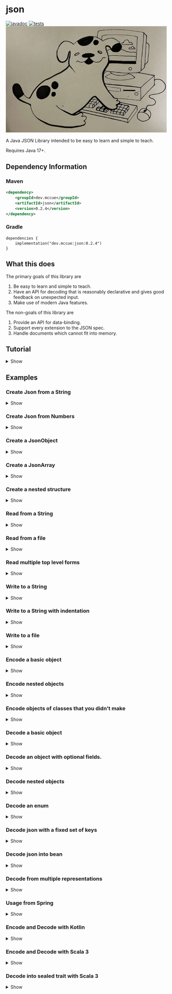# json

[![javadoc](https://javadoc.io/badge2/dev.mccue/json/javadoc.svg)](https://javadoc.io/doc/dev.mccue/json)
[![tests](https://github.com/bowbahdoe/json/actions/workflows/test.yml/badge.svg)](https://github.com/bowbahdoe/json/actions/workflows/test.yml)
<img src="./bopbop.png"></img>

A Java JSON Library intended to be easy to learn and simple to teach.

Requires Java 17+.

## Dependency Information

### Maven

```xml
<dependency>
    <groupId>dev.mccue</groupId>
    <artifactId>json</artifactId>
    <version>0.2.4</version>
</dependency>
```

### Gradle

```
dependencies {
    implementation("dev.mccue:json:0.2.4")
}
```

## What this does

The primary goals of this library are
1. Be easy to learn and simple to teach.
2. Have an API for decoding that is reasonably declarative and gives good feedback
   on unexpected input.
3. Make use of modern Java features.

The non-goals of this library are

1. Provide an API for data-binding.
2. Support every extension to the JSON spec.
3. Handle documents which cannot fit into memory.

## Tutorial

<details>
    <summary>Show</summary>

### The Data Model

JSON is a data format. It looks like the following sample.

```json
{
    "name": "kermit",
    "wife": null,
    "girlfriend": "Ms. Piggy",
    "age": 22,
    "children": [
        {
            "species": "frog",
            "gender": "male"
        },
        {
            "species": "pig",
            "gender": "female"
        }
    ],
    "commitmentIssues": true
}
```

In JSON you represent data using a combination of objects (maps from strings to JSON),
arrays (ordered sequences of JSON), strings, numbers, true, false, and null.

Therefore, one "natural" way to think about the data stored in a JSON document
is as the union of those possibilities.

```
JSON is one of
- a map of string to JSON
- a list of JSON
- a string
- a number
- true
- false
- null
```

The way to represent this in Java is using a sealed interface, which
provides an explicit list of types which are allowed to implement it.

```java 
public sealed interface Json
        permits 
            JsonObject,
            JsonArray,
            JsonString,
            JsonNumber,
            JsonBoolean,
            JsonNull {
}
```

This means that if you have a field or variable which has the type `Json`, you know
that it is either a `JsonObject`, `JsonArray`, `JsonString`, `JsonNumber`, `JsonBoolean`,
or `JsonNull`.

That is the first thing provided by my library. There is a `Json` type
and subtypes representing those different cases.

```java
import dev.mccue.json.*;

public class Main {
    static Json greeting() {
        return JsonString.of("hello");
    }
    
    public static void main(String[] args) {
        Json json = greeting();
        switch (json) {
            case JsonObject object ->
                    System.out.println("An object");
            case JsonArray array ->
                    System.out.println("An array");
            case JsonString str ->
                    System.out.println("A string");
            case JsonNumber number ->
                    System.out.println("A number");
            case JsonBoolean bool ->
                    System.out.println("A boolean");
            case JsonNull __ ->
                    System.out.println("A json null");
        }
    }
}
```

You can create instances
of these subtypes using factory methods on the types themselves.

```java
import dev.mccue.json.*;

import java.util.List;
import java.util.Map;

public class Main {
    public static void main(String[] args) {
        JsonObject kermit = JsonObject.of(Map.of(
                "name", JsonString.of("kermit"),
                "age", JsonNumber.of(22),
                "commitmentIssues", JsonBoolean.of(true),
                "wife", JsonNull.instance(),
                "children", JsonArray.of(List.of(
                        JsonString.of("Tiny Tim")
                ))
        ));

        System.out.println(kermit);
    }
}
```

Or by using factory methods on `Json`, which aren't guaranteed to give you
any specific subtype but in exchange will handle converting any stray `null`s to `JsonNull`.

```java
import dev.mccue.json.*;

import java.util.List;
import java.util.Map;

public class Main {
    public static void main(String[] args) {
        Json kermit = Json.of(Map.of(
                "name", Json.of("kermit"),
                "age", Json.of(22),
                "commitmentIssues", Json.of(true),
                "wife", Json.ofNull(),
                "children", Json.of(List.of(
                        JsonString.of("Tiny Tim")
                ))
        ));

        System.out.println(kermit);
    }
}
```

For `JsonObject` and `JsonArray`, there also use builders available which
can make it so that you don't need to write `Json.of` on every value.

```java
import dev.mccue.json.Json;

public class Main {
    public static void main(String[] args) {
        Json kermit = Json.objectBuilder()
                .put("name", "kermit")
                .put("age", 22)
                .putTrue("commitmentIssues")
                .putNull("wife")
                .put("children", Json.arrayBuilder()
                        .add("Tiny Tim"))
                .build();

        System.out.println(kermit);
    }
}
```

### Writing

Once you have some `Json` you can write it out to a `String` using `Json.writeString`

```java
import dev.mccue.json.Json;

public class Main {
    public static void main(String[] args) {
        Json songJson = Json.objectBuilder()
                .put("title", "Rainbow Connection")
                .put("year", 1979)
                .build();

        String song = Json.writeString(songJson);
        System.out.println(song);
    }
}
```

```json
{"title":"Rainbow Connection","year":1979}
```

If output is meant to be consumed by humans then whitespace can be added
using a customized instance of `JsonWriteOptions`.

```java
import dev.mccue.json.Json;
import dev.mccue.json.JsonWriteOptions;

public class Main {
    public static void main(String[] args) {
        Json songJson = Json.objectBuilder()
                .put("title", "Rainbow Connection")
                .put("year", 1979)
                .build();

        String song = Json.writeString(
                songJson,
                new JsonWriteOptions()
                        .withIndentation(4)
        );
        
        System.out.println(song);
    }
}
```

```json
{
    "title": "Rainbow Connection",
    "year": 1979
}
```

If you want to write JSON to something other than a `String`, you need to
obtain a `Writer` and use `Json.write`.

```java
import dev.mccue.json.Json;

import java.io.IOException;
import java.nio.file.Files;
import java.nio.file.Path;

public class Main {
    public static void main(String[] args) throws IOException {
        Json songJson = Json.objectBuilder()
                .put("title", "Rainbow Connection")
                .put("year", 1979)
                .build();


        try (var fileWriter = Files.newBufferedWriter(
                Path.of("song.json"))
        ) {
            Json.write(songJson, fileWriter);
        }
    }
}
```

### Encoding

To turn a class you have defined into JSON, you just need to make a method
which creates an instance of `Json` from the data stored in your class.

```java
import dev.mccue.json.Json;

record Muppet(String name) {
    Json toJson() {
        return Json.objectBuilder()
                .put("name", name)
                .build();
    }
}

public class Main {
    public static void main(String[] args) {
        var beaker = new Muppet("beaker");
        Json beakerJson = beaker.toJson();

        System.out.println(Json.writeString(beakerJson));
    }
}
```

This process is "encoding." You "encode" your data into JSON and then "write"
that JSON to some output.

For classes that you did not define, the logic for the conversion just needs to live somewhere.
Dealer's choice where, but static methods are generally a good call.

```java
import dev.mccue.json.Json;

import java.time.Month;
import java.time.MonthDay;
import java.time.format.DateTimeFormatter;

final class TimeEncoders {
    private TimeEncoders() {}

    static Json monthDayToJson(MonthDay monthDay) {
        return Json.of(
                DateTimeFormatter.ofPattern("MM-dd")
                        .format(monthDay)
        );
    }
}

record Muppet(String name, MonthDay birthday) {
    Json toJson() {
        return Json.objectBuilder()
                .put("name", name)
                .put(
                        "birthday", 
                        TimeEncoders.monthDayToJson(birthday)
                )
                .build();
    }
}

public class Main {
    public static void main(String[] args) {
        var elmo = new Muppet(
                "Elmo",
                MonthDay.of(Month.FEBRUARY, 3)
        );
        Json elmoJson = elmo.toJson();

        System.out.println(Json.writeString(elmoJson));
    }
}
```

```json
{"name":"Elmo","birthday":"02-03"}
```

If a class you define has a JSON representation that could be considered "canonical", the interface `JsonEncodable`
can be implemented. This will let you pass an instance of the class directly to `Json.writeString` or `Json.write`.

```java
import dev.mccue.json.Json;
import dev.mccue.json.JsonEncodable;

record Muppet(String name, boolean great)
        implements JsonEncodable {
    @Override
    public Json toJson() {
        return Json.objectBuilder()
                .put("name", name)
                .put("great", great)
                .build();
    }
}

public class Main {
    public static void main(String[] args) {
        var gonzo = new Muppet("Gonzo", true);
        System.out.println(Json.writeString(gonzo));
    }
}
```

### Reading

The inverse of writing JSON is reading it.

If you have some JSON stored in a `String` you can
read it into `Json` using `Json.readString`.

```java
import dev.mccue.json.Json;

public class Main {
    public static void main(String[] args) {
        Json movie = Json.readString("""
                {
                    "title": "Treasure Island",
                    "cast": [
                        {
                            "name": "Kermit",
                            "role": "The Captain",
                            "muppet": true
                        },
                        {
                            "name": "Tim Curry",
                            "role": "Long John Silver",
                            "muppet": false
                        }
                    ]
                
                }
                """);

        System.out.println(movie);
    }
}
```

If that JSON is coming from another source, you need to obtain a `Reader` and use `Json.read`.

```java
import dev.mccue.json.Json;

import java.io.IOException;
import java.io.Reader;
import java.nio.file.Files;
import java.nio.file.Path;

public class Main {
    public static void main(String[] args) throws IOException {
        // If you were following along, we created this earlier!
        Json song;
        try (Reader fileReader = Files.newBufferedReader(
                Path.of("song.json"))
        ) {
            song = Json.read(fileReader);
        }

        System.out.println(song);
    }
}
```

If the JSON you provide is malformed in some way, a `JsonReadException` will be thrown.

```java
import dev.mccue.json.Json;

public class Main {
    public static void main(String[] args) {
        // Should be in quotes
        Json.readString("fozzie");
    }
}
```

```java
Exception in thread "main" dev.mccue.json.JsonReadException: JSON error (unexpected character): f
	at dev.mccue.json.JsonReadException.unexpectedCharacter(JsonReadException.java:33)
	at dev.mccue.json.internal.JsonReaderMethods.readStream(JsonReaderMethods.java:525)
	at dev.mccue.json.internal.JsonReaderMethods.read(JsonReaderMethods.java:533)
	at dev.mccue.json.internal.JsonReaderMethods.readFullyConsume(JsonReaderMethods.java:543)
	at dev.mccue.json.Json.readString(Json.java:369)
	at dev.mccue.json.Json.readString(Json.java:364)
	at dev.mccue.example.Main.main(Main.java:9)
```

### Decoding

Up to this point, everything has been more or less the same as it is for other "tree-based"
JSON libraries like [org.json](https://github.com/stleary/JSON-java) or [json-simple](https://github.com/fangyidong/json-simple).

This is where that will start to change.

To take some `Json` and turn it into a user defined class, a basic approach would be to use `instanceof` checks to see if
the `Json` is a particular subtype and navigate from there.

```java
import dev.mccue.json.*;

record Muppet(String name, boolean canSpeak) {
    static Muppet fromJson(Json json) {
        if (json instanceof JsonObject object &&
            object.get("name") instanceof JsonString name &&
            object.get("canSpeak") instanceof JsonBoolean canSpeak) {
            return new Muppet(name.toString(), canSpeak.value());
        }
        else {
            throw new RuntimeException("Invalid Muppet");
        }
    }
}

public class Main {
    public static void main(String[] args) {
        var json = Json.readString("""
                {
                    "name": "animal",
                    "canSpeak": false
                }
                """);

        var animal = Muppet.fromJson(json);

        System.out.println(animal);
    }
}
```

This process is "decoding." You "read" your data into JSON and then "decode"
it to some type you define.

The problem with the `instanceof` approach is that you will end up with bad error messages on unexpected data.
In this case the error message would just be `"Invalid Muppet"`. The code to get better errors is tedious to write
and I haven't seen many folks in the wild do it.

To get good errors, you should use the static methods defined in `JsonDecoder`.

```java
package dev.mccue.example;

import dev.mccue.json.*;

record Muppet(String name, boolean canSpeak) {
    static Muppet fromJson(Json json) {
        return new Muppet(
                JsonDecoder.field(
                        json,
                        "name", 
                        JsonDecoder::string
                ),
                JsonDecoder.field(
                        json, 
                        "canSpeak", 
                        JsonDecoder::boolean_
                )
        );
    }
}

public class Main {
    public static void main(String[] args) {
        var json = Json.readString("""
                {
                    "name": "animal",
                    "canSpeak": false
                }
                """);

        var animal = Muppet.fromJson(json);

        System.out.println(animal);
    }
}
```

These handle the fiddly process of checking whether the JSON matches the structure you
expect and throwing an appropriate error.

You should read this declaration as "at the field `name` I expect a string."

```java
JsonDecoder.field(json, "name", JsonDecoder::string)
```

If the JSON is not an object, or doesn't have a value for `name`, or that value
is not a string, you will get a `JsonDecodeException`.

```java
public class Main {
    public static void main(String[] args) {
        var json = Json.readString("""
                {
                    "canSpeak": false
                }
                """);

        var animal = JsonDecoder.field(
                json, 
                "name", 
                JsonDecoder::string
        );

        System.out.println(animal);
    }
}
```
Which will have a message indicating exactly what went wrong and where.

```java 
Problem with the value at json.name:

    {
        "canSpeak": false
    }

no value for field
```

The last argument to `JsonDecoder.field` is the `JsonDecoder` you want to use to interpret the value at that field.
In this case a method reference to `JsonDecoder.string`, which is a method that asserts JSON is a string
and throws if it isn't.

For the methods which take more than one argument, there are overloads
which can be used to get an instance of `JsonDecoder`.

```java
// This will actually decode the json into a list of strings
List<String> items = JsonDecoder.array(json, JsonDecoder::string);

// This will just return a decoder
Decoder<List<String>> decoder = 
        JsonDecoder.array(JsonDecoder::string);
```

This, in conjunction with `JsonDecoder.field` is how you are intended to explore nested paths.

```java
public class Main {
    public static void main(String[] args) {
        var json = Json.readString("""
                {
                    "villains": ["constantine", "doc hopper"]
                }
                """);

        List<String> villains = JsonDecoder.field(
                json,
                "villains",
                JsonDecoder.array(JsonDecoder::string)
        );

        System.out.println(villains);
    }
}
```

To decode JSON into your custom classes, you should add either a constructor or
a static factory method which takes in `Json` and use these decoders to make your objects.

```java
import dev.mccue.json.*;

import java.util.List;

record Actor(String name, String role, boolean muppet) {
    static Actor fromJson(Json json) {
        return new Actor(
                JsonDecoder.field(json, "name", JsonDecoder::string),
                JsonDecoder.field(json, "role", JsonDecoder::string),
                JsonDecoder.optionalField(
                        json, 
                        "muppet",
                        JsonDecoder::boolean_,
                        true
                )
        );
    }
}


record Movie(String title, List<Actor> cast) {
    static Movie fromJson(Json json) {
        return new Movie(
                JsonDecoder.field(json, "title", JsonDecoder::string),
                JsonDecoder.field(
                        json, 
                        "cast", 
                        JsonDecoder.array(Actor::fromJson)
                )
        );
    }
}

public class Main {
    public static void main(String[] args) {
        var json = Json.readString("""
                 {
                     "title": "Treasure Island",
                     "cast": [
                         {
                             "name": "Kermit",
                             "role": "The Captain"
                         },
                         {
                             "name": "Tim Curry",
                             "role": "Long John Silver",
                             "muppet": false
                         }
                     ]
                 }
                 """);

        var movie = Movie.fromJson(json);

        System.out.println(movie);
    }
}
```

### Full Round-Trip

With all of that out of the way, here is how you might define a model,
write it to json, and read it back in.

```java
import dev.mccue.json.*;

import java.util.List;

record Actor(String name, String role, boolean muppet)
    implements JsonEncodable {
    static Actor fromJson(Json json) {
        return new Actor(
                JsonDecoder.field(json, "name", JsonDecoder::string),
                JsonDecoder.field(json, "role", JsonDecoder::string),
                JsonDecoder.optionalField(
                        json,
                        "muppet",
                        JsonDecoder::boolean_,
                        true)
        );
    }

    @Override
    public Json toJson() {
        return Json.objectBuilder()
                .put("name", name)
                .put("role", role)
                .put("muppet", muppet)
                .build();
    }
}


record Movie(String title, List<Actor> cast)
    implements JsonEncodable {
    static Movie fromJson(Json json) {
        return new Movie(
                JsonDecoder.field(json, "title", JsonDecoder::string),
                JsonDecoder.field(
                        json, 
                        "cast", 
                        JsonDecoder.array(Actor::fromJson)
                )
        );
    }

    @Override
    public Json toJson() {
        return Json.objectBuilder()
                .put("title", title)
                .put("cast", cast)
                .build();
    }
}

public class Main {
    public static void main(String[] args) {
        var json = Json.readString("""
                 {
                     "title": "Treasure Island",
                     "cast": [
                         {
                             "name": "Kermit",
                             "role": "The Captain",
                             "muppet": true
                         },
                         {
                             "name": "Tim Curry",
                             "role": "Long John Silver",
                             "muppet": false
                         }
                     ]
                 }
                 """);

        var movie = Movie.fromJson(json);

        var roundTrippedJson = Json.readString(
                Json.writeString(movie.toJson())
        );
        var roundTrippedMovie = Movie.fromJson(roundTrippedJson);

        System.out.println(
                json.equals(roundTrippedJson)
        );

        System.out.println(
                movie.equals(roundTrippedMovie)
        );
    }
}
```
</details>


## Examples

### Create Json from a String

<details>
    <summary>Show</summary>

```java
import dev.mccue.json.Json;
import dev.mccue.json.JsonObject;

public class Main {
   public static void main(String[] args) {
      Json line = Json.of("rainbow connection");

      System.out.println(line);
   }
}
```
</details>

### Create Json from Numbers

<details>
    <summary>Show</summary>

```java
import dev.mccue.json.Json;
import dev.mccue.json.JsonArray;

import java.math.BigDecimal;
import java.math.BigInteger;
import java.util.List;

public class Main {
   public static void main(String[] args) {
      JsonArray numbers = JsonArray.of(
              Json.of(1),
              Json.of(2L),
              Json.of(3.5),
              Json.of(new BigInteger("4")),
              Json.of(new BigDecimal("5.5"))
      );


      System.out.println(numbers);
   }
}
```
</details>

### Create a JsonObject

<details>
    <summary>Show</summary>

```java
import dev.mccue.json.Json;
import dev.mccue.json.JsonObject;

public class Main {
   public static void main(String[] args) {
      JsonObject swedishChef = Json.objectBuilder()
              .put("name", "chef")
              .put("nationality", "swedish")
              .put("lines", 1)
              .build();

      System.out.println(swedishChef);
   }
}
```
</details>

### Create a JsonArray

<details>
    <summary>Show</summary>

```java
import dev.mccue.json.Json;
import dev.mccue.json.JsonArray;

public class Main {
   public static void main(String[] args) {
      JsonArray lonelyNumbers = Json.arrayBuilder()
              .add(1)
              .add(2)
              .build();

      System.out.println(lonelyNumbers);
   }
}
```
</details>

### Create a nested structure

<details>
    <summary>Show</summary>

```java
import dev.mccue.json.Json;
import dev.mccue.json.JsonObject;

public class Main {
   public static void main(String[] args) {
      JsonObject kermit = Json.objectBuilder()
              .put("name", "kermit")
              .put("wife", Json.objectBuilder()
                      .put("name", "ms piggy"))
              .put("children", Json.arrayBuilder()
                      .add(Json.objectBuilder()
                              .put("species", "frog")
                              .put("gender", "male"))
                      .add(Json.objectBuilder()
                              .put("species", "pig")
                              .put("gender", "female")))
              .put("commitmentIssues", true)
              .build();

      System.out.println(kermit);
   }
}
```
</details>

### Read from a String

<details>
    <summary>Show</summary>



```java
import dev.mccue.json.Json;

public class Main {
    public static void main(String[] args) {
        Json parsed = Json.readString("""
                {
                    "name": "Tiny Tim",
                    "cute": true
                }
                """);

        System.out.println(parsed);
    }
}
```
</details>

### Read from a file

<details>
    <summary>Show</summary>

```java
import dev.mccue.json.Json;

import java.io.IOException;
import java.nio.file.Files;
import java.nio.file.Path;

public class Main {
    public static void main(String[] args) throws IOException {
        Json parsed;
        try (var reader = Files.newBufferedReader(Path.of("in.json"))) {
            parsed = Json.read(reader);
        }

        System.out.println(parsed);
    }
}
```

</details>

### Read multiple top level forms

<details>
    <summary>Show</summary>

```java
import dev.mccue.json.Json;

import java.io.StringReader;

public class Main {
    public static void main(String[] args) {
        String source = """
                { "name": "gonzo" }
                { "name": "kermit" }
                { "name": "ms. piggy" }
                """;

        var reader = Json.reader(new StringReader(source));

        for (var muppet : reader) {
            System.out.println(muppet);
        }
    }
}
```

</details>

### Write to a String

<details>
    <summary>Show</summary>

```java
import dev.mccue.json.Json;

public class Main {
   public static void main(String[] args) {
      Json beaker = Json.objectBuilder()
              .put("name", "Beaker")
              .put("milliliters", 5)
              .put("scientist", true)
              .build();

      String written = Json.writeString(beaker);

      System.out.println(written);
   }
}
```

```
{"name":"Beaker","milliliters":5,"scientist":true}
```

</details>

### Write to a String with indentation

<details>
    <summary>Show</summary>

```java
import dev.mccue.json.Json;
import dev.mccue.json.JsonWriteOptions;

public class Main {
    public static void main(String[] args) {
        Json beaker = Json.objectBuilder()
                .put("name", "Beaker")
                .put("milliliters", 5)
                .put("scientist", true)
                .build();
        
        String written = Json.writeString(
                beaker,
                new JsonWriteOptions()
                        .withIndentation(4)
        );

        System.out.println(written);
    }
}
```

```
{
    "name": "Beaker",
    "milliliters": 5,
    "scientist": true
}
```

</details>

### Write to a file

<details>
    <summary>Show</summary>

```java 
import dev.mccue.json.Json;

import java.io.IOException;
import java.nio.file.Files;
import java.nio.file.Path;

public class Main {
    public static void main(String[] args) throws IOException {
        Json bunsen = Json.objectBuilder()
                .put("name", "bunsen")
                .put("scientist", true)
                .build();

        try (var writer = Files.newBufferedWriter(
                Path.of("out.json")
        )) {
            Json.write(bunsen, writer);
        }
    }
}
```

</details>

### Encode a basic object

<details>
    <summary>Show</summary>

```java
import dev.mccue.json.Json;
import dev.mccue.json.JsonEncodable;
import dev.mccue.json.JsonWriteOptions;

record Muppet(String name, boolean canSing)
        implements JsonEncodable {

    @Override
    public Json toJson() {
        return Json.objectBuilder()
                .put("name", this.name)
                .put("canSing", this.canSing)
                .build();
    }
}

public class Main {
    public static void main(String[] args) {
        var animal = new Muppet("animal", false);
        System.out.println(Json.writeString(
                animal,
                new JsonWriteOptions()
                        .withIndentation(4)
        ));
    }
}
```

```
{
    "name": "animal",
    "canSing": false
}
```

</details>

### Encode nested objects

<details>
    <summary>Show</summary>

```java
import dev.mccue.json.Json;
import dev.mccue.json.JsonEncodable;
import dev.mccue.json.JsonWriteOptions;

import java.util.List;

record Muppet(String name)
        implements JsonEncodable {

    @Override
    public Json toJson() {
        return Json.objectBuilder()
                .put("name", this.name)
                .build();
    }
}

record Movie(String title, List<Muppet> cast)
        implements JsonEncodable {

    @Override
    public Json toJson() {
        return Json.objectBuilder()
                .put("title", this.title)
                .put("cast", this.cast)
                .build();
    }
}

public class Main {
    public static void main(String[] args) {
        var kermit = new Muppet("kermit");
        var gonzo = new Muppet("gonzo");
        var rizzo = new Muppet("rizzo");

        var treasureIsland = new Movie(
                "Treasure Island",
                List.of(kermit, gonzo, rizzo)
        );

        System.out.println(Json.writeString(
                treasureIsland,
                new JsonWriteOptions()
                        .withIndentation(4)
        ));
    }
}
```

```
{
    "title": "Treasure Island",
    "cast": [
        {
            "name": "kermit"
        },
        {
            "name": "gonzo"
        },
        {
            "name": "rizzo"
        }
    ]
}
```

</details>

### Encode objects of classes that you didn't make

<details>
    <summary>Show</summary>

```java
public class Main {
    static Json encodeInstant(Instant instant) {
        return Json.of(DateTimeFormatter.ISO_INSTANT.format(instant));
    }

    public static void main(String[] args) {
        Json instant = encodeInstant(Instant.now());
        System.out.println(Json.writeString(instant));
    }
}
```

</details>

### Decode a basic object

<details>
    <summary>Show</summary>

```java
import dev.mccue.json.Json;
import dev.mccue.json.JsonDecoder;

record Muppet(String name) {
    static Muppet fromJson(Json json) {
        var name = JsonDecoder.field(json, "name", JsonDecoder::string);
        return new Muppet(name);
    }
}

public class Main {
    public static void main(String[] args) {
        var jsonString = """
                [
                    {
                        "name": "kermit"
                    },
                    {
                        "name": "gonzo"
                    },
                    {
                        "name": "rizzo"
                    }
                ]
                """;
        var json = Json.readString(jsonString);

        var muppets = JsonDecoder.array(json, Muppet::fromJson);

        System.out.println(muppets);
    }
}
```

</details>

### Decode an object with optional fields.

<details>
    <summary>Show</summary>

```java
import dev.mccue.json.Json;
import dev.mccue.json.JsonDecoder;

record Muppet(String name, String role) {
    static Muppet fromJson(Json json) {
        var name = JsonDecoder.field(json, "name", JsonDecoder::string);
        var role = JsonDecoder.optionalField(json, "role", JsonDecoder::string, "sidekick");
        return new Muppet(name, role);
    }
}


public class Main {
    public static void main(String[] args) {
        var jsonString = """
                [
                    {
                        "name": "kermit",
                        "role": "captain"
                    },
                    {
                        "name": "gonzo"
                    },
                    {
                        "name": "rizzo"
                    }
                ]
                """;
        var json = Json.readString(jsonString);
        var muppets = JsonDecoder.array(json, Muppet::fromJson);

        System.out.println(muppets);
    }
}
```

</details>

### Decode nested objects

<details>
    <summary>Show</summary>

```java
import dev.mccue.json.Json;
import dev.mccue.json.JsonDecoder;

import java.util.List;

record Muppet(String name) {
    static Muppet fromJson(Json json) {
        return new Muppet(JsonDecoder.field(json, "name", JsonDecoder::string));
    }

}

record Movie(String title, List<Muppet> cast) {
    static Movie fromJson(Json json) {
        return new Movie(
                JsonDecoder.field(json, "title", JsonDecoder::string),
                JsonDecoder.field(json, "cast", JsonDecoder.array(Muppet::fromJson))
        );
    }
}

public class Main {
    public static void main(String[] args) {
        var jsonString = """
                {
                    "title": "Treasure Island",
                    "cast": [
                        {
                            "name": "kermit"
                        },
                        {
                            "name": "gonzo"
                        },
                        {
                            "name": "rizzo"
                        }
                    ]
                }
                """;
        var json = Json.readString(jsonString);
        var movie = Movie.fromJson(json);

        System.out.println(movie);
    }
}
```

</details>

### Decode an enum

<details>
    <summary>Show</summary>

```java
import dev.mccue.json.Json;
import dev.mccue.json.JsonDecoder;

import java.util.List;

enum Location {
   CALIFORNIA,
   RHODE_ISLAND,
   SASKATCHEWAN,
   NEW_YORK;

   static Location fromJson(Json json) {
      return Location.valueOf(JsonDecoder.string(json));
   }
}

public class Main {
   public static void main(String[] args) {
      Json locationsJson = Json.readString("""
              [
                  "CALIFORNIA",
                  "SASKATCHEWAN"
              ]
              """);

      List<Location> locations = JsonDecoder.array(
              locationsJson,
              Location::fromJson
      );

      System.out.println(locations);
   }
}
```

</details>

### Decode json with a fixed set of keys

<details>
    <summary>Show</summary>

```java
import dev.mccue.json.Json;
import dev.mccue.json.JsonDecodeException;
import dev.mccue.json.JsonDecoder;

import java.util.HashSet;
import java.util.Set;

record Prison(String location) {
    public static Prison fromJson(Json json) {
        var object = JsonDecoder.object(json);
        var expected = Set.of("location");
        if (!expected.equals(object.keySet())) {
            var extra = new HashSet<>(object.keySet());
            extra.removeAll(expected);
            throw JsonDecodeException.of("Extra Keys: " + extra, json);
        }

        return new Prison(
                JsonDecoder.field(json, "location", JsonDecoder::string)
        );
    }
}
public class Main {
    public static void main(String[] args) {
        Json withExtraKeys = Json.readString(
                """
                        {
                            "location": "Siberia",
                            "escapeMethod": "tunnelling"
                        }
                        """
        );

        var prison = Prison.fromJson(withExtraKeys);
    }
}
```

</details>


### Decode json into bean

<details>
    <summary>Show</summary>

⚠️ This example is just intended to show how you can use decoders to make objects
that have different construction methods. Don't mindlessly add getters
and setters to your classes!
```java
import dev.mccue.json.Json;
import dev.mccue.json.JsonDecoder;

import java.util.List;

class Fozzie {
    private String joke;
    private String punchline;
    private List<String> hecklers;

    public Fozzie() {}

    public String getJoke() {
        return joke;
    }

    public void setJoke(String joke) {
        this.joke = joke;
    }

    public String getPunchline() {
        return punchline;
    }

    public void setPunchline(String punchline) {
        this.punchline = punchline;
    }

    public List<String> getHecklers() {
        return hecklers;
    }

    public void setHecklers(List<String> hecklers) {
        this.hecklers = hecklers;
    }

    @Override
    public String toString() {
        return "Fozzie[" +
                "joke=" + joke +
                ", punchline=" + punchline  +
                ", hecklers=" + hecklers +
                ']';
    }
}

public class Main {
    static Fozzie fozzieFromJson(Json json) {
        var fozzie = new Fozzie();
        fozzie.setJoke(JsonDecoder.field(json, "joke", JsonDecoder::string));
        fozzie.setPunchline(JsonDecoder.field(json, "punchline", JsonDecoder::string));
        fozzie.setHecklers(JsonDecoder.field(
                json, 
                "hecklers", 
                JsonDecoder.array(JsonDecoder::string)
        ));
        return fozzie;
    }

    public static void main(String[] args) {
        Json fozzieJson = Json.readString("""
                {
                    "joke": "What do you get when you cross the Atlantic with the titanic?",
                    "punchline": "Halfway! Wacka Wacka!",
                    "hecklers": ["Statler", "Waldorf"]
                }
                """);

        Fozzie fozzie = fozzieFromJson(fozzieJson);

        System.out.println(fozzie);
    }
}
```

</details>

### Decode from multiple representations

<details>
    <summary>Show</summary>

```java
import dev.mccue.json.Json;
import dev.mccue.json.JsonDecoder;

import java.util.List;

record Person(String firstName, String lastName) {
    static Person fromJsonV1(Json json) {
        var fullName = JsonDecoder.field(json, "name", JsonDecoder::string);
        var split = fullName.split(" ", 2);
        return new Person(split[0], split[1]);
    }

    static Person fromJsonV2(Json json) {
        return new Person(
                JsonDecoder.field(json, "first_name", JsonDecoder::string),
                JsonDecoder.field(json, "last_name", JsonDecoder::string)
        );
    }

    static Person fromJson(Json json) {
        return JsonDecoder.oneOf(
                json,
                Person::fromJsonV2,
                Person::fromJsonV1
        );
    }
}

public class Main {
    public static void main(String[] args) {
        Json peopleJson = Json.readString("""
                [
                    {
                        "name": "Great Gonzo"
                    },
                    {
                        "first_name": "Jim",
                        "last_name": "Henson"
                    }
                ]
                """);

        List<Person> people = JsonDecoder.array(peopleJson, Person::fromJson);

        System.out.println(people);
    }
}
```

```
[Person[firstName=Great, lastName=Gonzo], Person[firstName=Jim, lastName=Henson]]
```

</details>

### Usage from Spring

<details>
    <summary>Show</summary>

#### Step 1. Add a new jackson module as a bean

```java
import com.fasterxml.jackson.core.JsonGenerator;
import com.fasterxml.jackson.core.JsonParser;
import com.fasterxml.jackson.databind.DeserializationContext;
import com.fasterxml.jackson.databind.JsonNode;
import com.fasterxml.jackson.databind.Module;
import com.fasterxml.jackson.databind.SerializerProvider;
import com.fasterxml.jackson.databind.deser.std.StdDeserializer;
import com.fasterxml.jackson.databind.module.SimpleModule;
import com.fasterxml.jackson.databind.ser.std.StdSerializer;
import dev.mccue.json.*;
import dev.mccue.json.stream.JsonWriteable;
import org.springframework.context.annotation.Bean;
import org.springframework.context.annotation.Configuration;

import java.io.IOException;
import java.io.UncheckedIOException;

@Configuration
public class McCueJsonModule {
    @Bean
    public Module jsonSerializer() {
        var module = new SimpleModule();
        module.addSerializer(new StdSerializer<>(JsonWriteable.class) {
            @Override
            public void serialize(
                    JsonWriteable writeable,
                    JsonGenerator jsonGenerator,
                    SerializerProvider serializerProvider
            ) throws IOException {
                try {
                    writeable.write(new ProxyWriter(jsonGenerator));
                } catch (UncheckedIOException e) {
                    throw e.getCause();
                }
            }
        });
        module.addDeserializer(Json.class, new StdDeserializer<>(Json.class) {
            private Json deserializeTree(JsonNode tree) {
                if (tree.isTextual()) {
                    return JsonString.of(tree.textValue());
                }
                else if (tree.isNull()) {
                    return JsonNull.instance();
                }
                else if (tree.isBoolean()) {
                    return JsonBoolean.of(tree.booleanValue());
                }
                else if (tree.isLong()) {
                    return JsonNumber.of(tree.longValue());
                }
                else if (tree.isDouble()) {
                    return JsonNumber.of(tree.doubleValue());
                }
                else if (tree.isBigDecimal()) {
                    return JsonNumber.of(tree.decimalValue());
                }
                else if (tree.isBigInteger()) {
                    return JsonNumber.of(tree.bigIntegerValue());
                }
                else if (tree.isArray()) {
                    var arrayBuilder = JsonArray.builder();
                    for (var value : tree) {
                        arrayBuilder.add(deserializeTree(value));
                    }
                    return arrayBuilder.build();
                }
                else if (tree.isObject()) {
                    var objectBuilder = JsonObject.builder();
                    var fieldNamesIter = tree.fieldNames();
                    while (fieldNamesIter.hasNext()) {
                        var fieldName = fieldNamesIter.next();
                        objectBuilder.put(fieldName, deserializeTree(tree.get(fieldName)));
                    }
                    return objectBuilder.build();
                }
                else {
                    throw new IllegalStateException("Should have handled all JsonNode types?");
                }
            }

            @Override
            public Json deserialize(JsonParser jsonParser, DeserializationContext deserializationContext)
                    throws IOException {
                return deserializeTree(jsonParser.readValueAsTree());
            }
        });
        return module;
    }

    private record ProxyWriter(JsonGenerator jsonGenerator)
            implements dev.mccue.json.stream.JsonGenerator {
        @Override
        public void writeObjectStart() {
            try {
                jsonGenerator.writeStartObject();
            } catch (IOException e) {
                throw new UncheckedIOException(e);
            }
        }

        @Override
        public void writeObjectEnd() {
            try {
                jsonGenerator.writeEndObject();
            } catch (IOException e) {
                throw new UncheckedIOException(e);
            }
        }

        @Override
        public void writeArrayStart() {
            try {
                jsonGenerator.writeStartArray();
            } catch (IOException e) {
                throw new UncheckedIOException(e);
            }
        }

        @Override
        public void writeArrayEnd() {
            try {
                jsonGenerator.writeEndArray();
            } catch (IOException e) {
                throw new UncheckedIOException(e);
            }
        }

        @Override
        public void writeFieldName(String s) {
            try {
                jsonGenerator.writeFieldName(s);
            } catch (IOException e) {
                throw new UncheckedIOException(e);
            }
        }

        @Override
        public void writeString(String s) {
            try {
                jsonGenerator.writeString(s);
            } catch (IOException e) {
                throw new UncheckedIOException(e);
            }
        }

        @Override
        public void writeNumber(JsonNumber jsonNumber) {
            try {
                jsonGenerator.writeNumber(jsonNumber.toString());
            } catch (IOException e) {
                throw new UncheckedIOException(e);
            }
        }

        @Override
        public void writeTrue() {
            try {
                jsonGenerator.writeBoolean(true);
            } catch (IOException e) {
                throw new UncheckedIOException(e);
            }
        }

        @Override
        public void writeFalse() {
            try {
                jsonGenerator.writeBoolean(false);
            } catch (IOException e) {
                throw new UncheckedIOException(e);
            }
        }

        @Override
        public void writeNull() {
            try {
                jsonGenerator.writeNull();
            } catch (IOException e) {
                throw new UncheckedIOException(e);
            }
        }
    }
}
```

#### Step 2. Annotate your creation methods with @JsonCreator

```java
import com.fasterxml.jackson.annotation.JsonCreator;
import dev.mccue.json.Json;
import dev.mccue.json.JsonDecoder;
import dev.mccue.json.JsonEncodable;

public record Muppet(String name) implements JsonEncodable {

    @Override
    public Json toJson() {
        return Json.objectBuilder()
                .put("name", name)
                .build();
    }

    @JsonCreator
    public static Muppet fromJson(Json json) {
        return new Muppet(JsonDecoder.field(json, "name", JsonDecoder::string));
    }
}
```


</details>

### Encode and Decode with Kotlin 

<details>
    <summary>Show</summary>

```kotlin
import dev.mccue.json.Json
import dev.mccue.json.JsonDecoder
import dev.mccue.json.JsonEncodable
import dev.mccue.json.JsonWriteOptions

data class Muppet(
   val name: String,
   val scientist: Boolean,
   val lines: String?
) : JsonEncodable {
   override fun toJson(): Json =
      Json.objectBuilder()
         .put("name", name)
         .put("scientist", scientist)
         .put("lines", lines)
         .build()

   companion object {
      fun fromJson(json: Json): Muppet =
         Muppet(
            JsonDecoder.field(json, "name") { JsonDecoder.string(it) },
            JsonDecoder.field(json, "scientist") { JsonDecoder.boolean_(it) },
            JsonDecoder.nullableField(json,
               "lines",
               { JsonDecoder.string(it) },
               null
            )
         )
   }
}

data class Movie(
   val title: String,
   val muppets: List<Muppet>
) : JsonEncodable {
   override fun toJson(): Json {
      return Json.objectBuilder()
         .put("title", title)
         .put("muppets", muppets)
         .build()
   }

   companion object {
      fun fromJson(json: Json): Movie =
         Movie(
            JsonDecoder.field(json, "title") { JsonDecoder.string(it) },
            JsonDecoder.field(json, "muppets", JsonDecoder.array { Muppet.fromJson(it) })
         )
   }
}


fun main(args: Array<String>) {
   val movie = Movie(
      "Most wanted",
      listOf(
         Muppet(
            "kermit",
            false,
            "I'm not Constantine!"
         ),
         Muppet(
            "beaker",
            true,
            null
         ),
         Muppet(
            "bunsen",
            true,
            "I don't mean to be a stickler"
         )
      )
   )

   println(Json.writeString(movie, JsonWriteOptions().withIndentation(4)))

   val movieRoundTripped = Movie.fromJson(Json.readString(Json.writeString(movie)))

   println(movieRoundTripped)
   println(movie)
   println(movie == movieRoundTripped)
}
```

```
{
    "title": "Most wanted",
    "muppets": [
        {
            "name": "kermit",
            "scientist": false,
            "lines": "I'm not Constantine!"
        },
        {
            "name": "beaker",
            "scientist": true,
            "lines": null
        },
        {
            "name": "bunsen",
            "scientist": true,
            "lines": "I don't mean to be a stickler"
        }
    ]
}
Movie(title=Most wanted, muppets=[Muppet(name=kermit, scientist=false, lines=I'm not Constantine!), Muppet(name=beaker, scientist=true, lines=null), Muppet(name=bunsen, scientist=true, lines=I don't mean to be a stickler)])
Movie(title=Most wanted, muppets=[Muppet(name=kermit, scientist=false, lines=I'm not Constantine!), Muppet(name=beaker, scientist=true, lines=null), Muppet(name=bunsen, scientist=true, lines=I don't mean to be a stickler)])
true
```

</details>

### Encode and Decode with Scala 3

<details>
    <summary>Show</summary>

```scala
import dev.mccue.json.{Json, JsonDecoder, JsonEncodable, JsonWriteOptions}

import scala.jdk.CollectionConverters._

case class Muppet(name: String, scientist: Boolean, lines: Option[String]) extends JsonEncodable {
  override def toJson: Json =
    Json.objectBuilder()
      .put("name", name)
      .put("scientist", scientist)
      .put("lines", lines.orNull)
      .build
}

object Muppet {
  def fromJson(json: Json): Muppet =
    Muppet(
      JsonDecoder.field(json, "name", JsonDecoder.string _),
      JsonDecoder.field(json, "scientist", JsonDecoder.boolean_ _),
      JsonDecoder.nullableField(json, "name", JsonDecoder.string _)
        .map(Option(_))
        .orElse(None)
    )
}

case class Movie(title: String, muppets: Seq[Muppet]) extends JsonEncodable {
  override def toJson: Json =
    Json.objectBuilder()
      .put("title", title)
      .put("muppets", muppets.asJava)
      .build()
}

object Movie {
  def fromJson(json: Json): Movie =
    Movie(
      JsonDecoder.field(json, "title", JsonDecoder.string _),
      JsonDecoder.field(json, "muppets", JsonDecoder.array(Muppet.fromJson _))
        .asScala
        .toSeq
    )
}


@main
def main(): Unit = {
  val movie = Movie(
    "Most wanted",
    Seq(
      Muppet(
        "kermit",
        false,
        Some("I'm not Constantine!")
      ),
      Muppet(
        "beaker",
        true,
        None
      ),
      Muppet(
        "bunsen",
        true,
        Some("I don't mean to be a stickler")
      )
    )
  )

  println(Json.writeString(movie, JsonWriteOptions().withIndentation(4)))

  val movieRoundTripped = Movie.fromJson(Json.readString(Json.writeString(movie)))

  println(movieRoundTripped)
  println(movie)
  println(movie == movieRoundTripped)
}
```

``` 
{
    "title": "Most wanted",
    "muppets": [
        {
            "name": "kermit",
            "scientist": false,
            "lines": "I'm not Constantine!"
        },
        {
            "name": "beaker",
            "scientist": true,
            "lines": null
        },
        {
            "name": "bunsen",
            "scientist": true,
            "lines": "I don't mean to be a stickler"
        }
    ]
}
Movie(Most wanted,List(Muppet(kermit,false,Some(kermit)), Muppet(beaker,true,Some(beaker)), Muppet(bunsen,true,Some(bunsen))))
Movie(Most wanted,List(Muppet(kermit,false,Some(I'm not Constantine!)), Muppet(beaker,true,None), Muppet(bunsen,true,Some(I don't mean to be a stickler))))
false
```
</details>

### Decode into sealed trait with Scala 3

<details>
    <summary>Show</summary>

```scala
import dev.mccue.json.{Json, JsonDecodeException, JsonDecoder, JsonEncodable, JsonWriteOptions}

import scala.jdk.CollectionConverters.*

sealed trait MessageBody {
  def messageId: Int
}

object MessageBody {
  def fromJson(json: Json): MessageBody = {
    val id = JsonDecoder.field(json, "type", JsonDecoder.string _)
    id match
      case "init" =>
        Init(
          JsonDecoder.field(json, "msg_id", JsonDecoder.int_ _),
          JsonDecoder.field(json, "node_id", JsonDecoder.string _),
          JsonDecoder.field(json, "node_ids", JsonDecoder.array(JsonDecoder.string _))
            .asScala
            .toSeq
        )
      case "init_ok" =>
        InitOk(
          JsonDecoder.field(json, "msg_id", JsonDecoder.int_ _),
          JsonDecoder.field(json, "in_reply_to", JsonDecoder.int_ _)
        )
      case _ =>
        throw JsonDecodeException.atField("type", JsonDecodeException.of(
          "expected one of \"init\", \"init_ok\"",
          json
        ))
  }
}

case class Init(messageId: Int, nodeId: String, nodeIds: Seq[String]) extends MessageBody {}
case class InitOk(messageId: Int, inReplyTo: Int) extends MessageBody {}

case class Envelope(src: Option[String], dest: Option[String], body: MessageBody) {}

object Envelope {
  def fromJson(json: Json): Envelope = {
    Envelope(
      JsonDecoder.optionalField(json, "src", JsonDecoder.string _)
        .map(Option(_))
        .orElse(None),

      JsonDecoder.optionalField(json, "dest", JsonDecoder.string _)
        .map(Option(_))
        .orElse(None),

      JsonDecoder.field(json, "body", MessageBody.fromJson _)
    )
  }
}
```

</details>